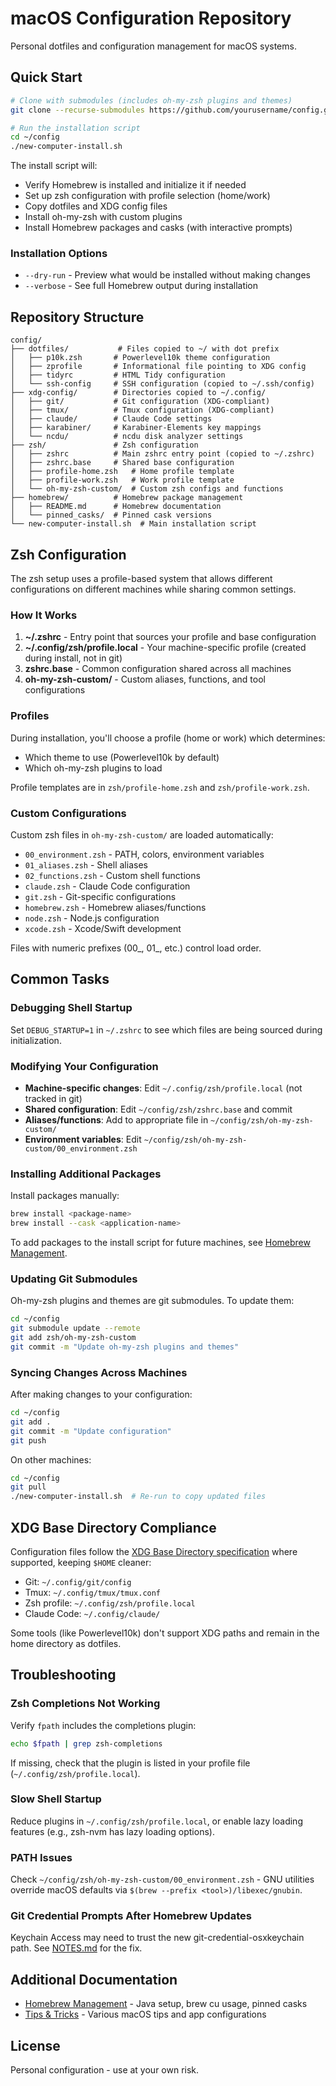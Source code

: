 # macOS Configuration Repository

Personal dotfiles and configuration management for macOS systems.

## Quick Start

```bash
# Clone with submodules (includes oh-my-zsh plugins and themes)
git clone --recurse-submodules https://github.com/yourusername/config.git ~/config

# Run the installation script
cd ~/config
./new-computer-install.sh
```

The install script will:

- Verify Homebrew is installed and initialize it if needed
- Set up zsh configuration with profile selection (home/work)
- Copy dotfiles and XDG config files
- Install oh-my-zsh with custom plugins
- Install Homebrew packages and casks (with interactive prompts)

### Installation Options

- `--dry-run` - Preview what would be installed without making changes
- `--verbose` - See full Homebrew output during installation

## Repository Structure

```text
config/
├── dotfiles/           # Files copied to ~/ with dot prefix
│   ├── p10k.zsh       # Powerlevel10k theme configuration
│   ├── zprofile       # Informational file pointing to XDG config
│   ├── tidyrc         # HTML Tidy configuration
│   └── ssh-config     # SSH configuration (copied to ~/.ssh/config)
├── xdg-config/        # Directories copied to ~/.config/
│   ├── git/           # Git configuration (XDG-compliant)
│   ├── tmux/          # Tmux configuration (XDG-compliant)
│   ├── claude/        # Claude Code settings
│   ├── karabiner/     # Karabiner-Elements key mappings
│   └── ncdu/          # ncdu disk analyzer settings
├── zsh/               # Zsh configuration
│   ├── zshrc          # Main zshrc entry point (copied to ~/.zshrc)
│   ├── zshrc.base     # Shared base configuration
│   ├── profile-home.zsh   # Home profile template
│   ├── profile-work.zsh   # Work profile template
│   └── oh-my-zsh-custom/  # Custom zsh configs and functions
├── homebrew/          # Homebrew package management
│   ├── README.md      # Homebrew documentation
│   └── pinned_casks/  # Pinned cask versions
└── new-computer-install.sh  # Main installation script
```

## Zsh Configuration

The zsh setup uses a profile-based system that allows different configurations on different machines while sharing common settings.

### How It Works

1. **~/.zshrc** - Entry point that sources your profile and base configuration
2. **~/.config/zsh/profile.local** - Your machine-specific profile (created during install, not in git)
3. **zshrc.base** - Common configuration shared across all machines
4. **oh-my-zsh-custom/** - Custom aliases, functions, and tool configurations

### Profiles

During installation, you'll choose a profile (home or work) which determines:

- Which theme to use (Powerlevel10k by default)
- Which oh-my-zsh plugins to load

Profile templates are in `zsh/profile-home.zsh` and `zsh/profile-work.zsh`.

### Custom Configurations

Custom zsh files in `oh-my-zsh-custom/` are loaded automatically:

- `00_environment.zsh` - PATH, colors, environment variables
- `01_aliases.zsh` - Shell aliases
- `02_functions.zsh` - Custom shell functions
- `claude.zsh` - Claude Code configuration
- `git.zsh` - Git-specific configurations
- `homebrew.zsh` - Homebrew aliases/functions
- `node.zsh` - Node.js configuration
- `xcode.zsh` - Xcode/Swift development

Files with numeric prefixes (00_, 01_, etc.) control load order.

## Common Tasks

### Debugging Shell Startup

Set `DEBUG_STARTUP=1` in `~/.zshrc` to see which files are being sourced during initialization.

### Modifying Your Configuration

- **Machine-specific changes**: Edit `~/.config/zsh/profile.local` (not tracked in git)
- **Shared configuration**: Edit `~/config/zsh/zshrc.base` and commit
- **Aliases/functions**: Add to appropriate file in `~/config/zsh/oh-my-zsh-custom/`
- **Environment variables**: Edit `~/config/zsh/oh-my-zsh-custom/00_environment.zsh`

### Installing Additional Packages

Install packages manually:

```bash
brew install <package-name>
brew install --cask <application-name>
```

To add packages to the install script for future machines, see [Homebrew Management](./homebrew/README.md).

### Updating Git Submodules

Oh-my-zsh plugins and themes are git submodules. To update them:

```bash
cd ~/config
git submodule update --remote
git add zsh/oh-my-zsh-custom
git commit -m "Update oh-my-zsh plugins and themes"
```

### Syncing Changes Across Machines

After making changes to your configuration:

```bash
cd ~/config
git add .
git commit -m "Update configuration"
git push
```

On other machines:

```bash
cd ~/config
git pull
./new-computer-install.sh  # Re-run to copy updated files
```

## XDG Base Directory Compliance

Configuration files follow the [XDG Base Directory specification](https://specifications.freedesktop.org/basedir-spec/basedir-spec-latest.html) where supported, keeping `$HOME` cleaner:

- Git: `~/.config/git/config`
- Tmux: `~/.config/tmux/tmux.conf`
- Zsh profile: `~/.config/zsh/profile.local`
- Claude Code: `~/.config/claude/`

Some tools (like Powerlevel10k) don't support XDG paths and remain in the home directory as dotfiles.

## Troubleshooting

### Zsh Completions Not Working

Verify `fpath` includes the completions plugin:

```bash
echo $fpath | grep zsh-completions
```

If missing, check that the plugin is listed in your profile file (`~/.config/zsh/profile.local`).

### Slow Shell Startup

Reduce plugins in `~/.config/zsh/profile.local`, or enable lazy loading features (e.g., zsh-nvm has lazy loading options).

### PATH Issues

Check `~/config/zsh/oh-my-zsh-custom/00_environment.zsh` - GNU utilities override macOS defaults via `$(brew --prefix <tool>)/libexec/gnubin`.

### Git Credential Prompts After Homebrew Updates

Keychain Access may need to trust the new git-credential-osxkeychain path. See [NOTES.md](./NOTES.md) for the fix.

## Additional Documentation

- [Homebrew Management](./homebrew/README.md) - Java setup, brew cu usage, pinned casks
- [Tips & Tricks](./NOTES.md) - Various macOS tips and app configurations

## License

Personal configuration - use at your own risk.
